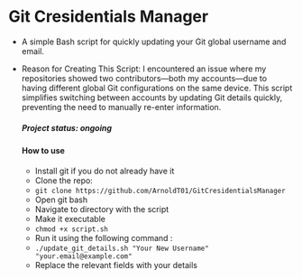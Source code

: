 # Git Cresidentials Manager

- A simple Bash script for quickly updating your Git global username and email.
- Reason for Creating This Script: I encountered an issue where my repositories showed two contributors—both my accounts—due to having different global Git configurations on the same device. This script simplifies switching between accounts by updating Git details quickly, preventing the need to manually re-enter information.

  ##### Project status: ongoing

  #### How to use
  - Install git if you do not already have it
  - Clone the repo:
  - `git clone https://github.com/ArnoldT01/GitCresidentialsManager`
  - Open git bash
  - Navigate to directory with the script
  - Make it executable
  - `chmod +x script.sh`
  - Run it using the following command :
  - `./update_git_details.sh "Your New Username" "your.email@example.com"`
  - Replace the relevant fields with your details
